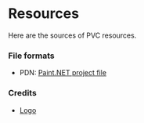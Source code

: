 #  Resources

Here are the sources of PVC resources.

### File formats

- PDN: [Paint.NET project file](https://www.getpaint.net/index.html)

### Credits

- [Logo](Logo/README.md)
